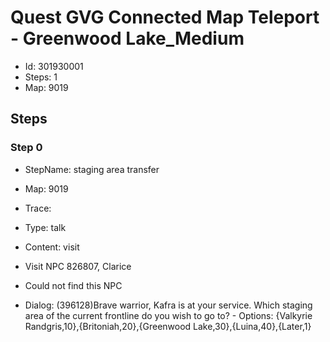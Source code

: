 # Quest GVG Connected Map Teleport - Greenwood Lake_Medium

- Id: 301930001
- Steps: 1
- Map: 9019

## Steps

### Step 0
- StepName:  staging area transfer
- Map:  9019
- Trace:  
- Type:  talk
- Content:  visit
- Visit NPC 826807, Clarice

- Could not find this NPC
- Dialog: (396128)Brave warrior, Kafra is at your service. Which staging area of the current frontline do you wish to go to? - Options: {Valkyrie Randgris,10},{Britoniah,20},{Greenwood Lake,30},{Luina,40},{Later,1}


